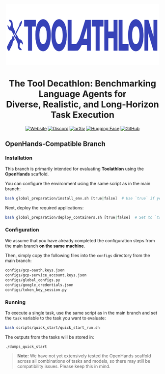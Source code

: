 <div align="center">

 <p align="center">
    <img src="./assets/toolathlon.svg" alt="Logo" width="500" height="200"/>
</p>

# The Tool Decathlon: Benchmarking Language Agents for <br>Diverse, Realistic, and Long-Horizon Task Execution

[![Website](https://img.shields.io/badge/Website-4285F4?style=for-the-badge&logo=google-chrome&logoColor=white)](https://toolathlon.xyz/)
[![Discord](https://img.shields.io/badge/Join_Our_Discord-5865F2?style=for-the-badge&logo=discord&logoColor=white)](https://discord.gg/8sq8axSR)
[![arXiv](https://img.shields.io/badge/Paper-b31b1b?style=for-the-badge&logo=arxiv&logoColor=white)](https://arxiv.org/abs/2510.25726)
[![Hugging Face](https://img.shields.io/badge/Trajectories-FFD21E?style=for-the-badge&logo=huggingface&logoColor=black)](https://huggingface.co/datasets/hkust-nlp/Toolathlon-Trajectories)
[![GitHub](https://img.shields.io/badge/GitHub-181717?style=for-the-badge&logo=github&logoColor=white)](https://github.com/hkust-nlp/Toolathlon)

</div>

## OpenHands-Compatible Branch

### Installation

This branch is primarily intended for evaluating **Toolathlon** using the **OpenHands** scaffold.

You can configure the environment using the same script as in the main branch:

```bash
bash global_preparation/install_env.sh [true|false]  # Use `true` if you have sudo privileges
```

Next, deploy the required applications:

```bash
bash global_preparation/deploy_containers.sh [true|false]  # Set to `true` to configure Dovecot in Poste.io to allow plaintext authentication
```

### Configuration

We assume that you have already completed the configuration steps from the main branch **on the same machine**.

Then, simply copy the following files into the `configs` directory from the main branch:

```
configs/gcp-oauth.keys.json  
configs/gcp-service_account.keys.json  
configs/global_configs.py  
configs/google_credentials.json  
configs/token_key_session.py
```

### Running

To execute a single task, use the same script as in the main branch and set the `task` variable to the task you want to evaluate:

```bash
bash scripts/quick_start/quick_start_run.sh
```

The outputs from the tasks will be stored in:

```
./dumps_quick_start
```

> **Note:** We have not yet extensively tested the OpenHands scaffold across all combinations of tasks and models, so there may still be compatibility issues. Please keep this in mind.
